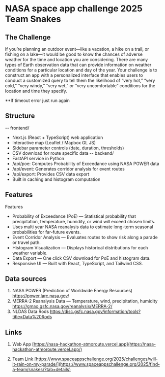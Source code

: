 # NASA space app challenge 2025 Team Snakes

## The Challenge
If you’re planning an outdoor event—like a vacation, a hike on a trail, or fishing on a lake—it would be good to know the chances of adverse weather for the time and location you are considering. There are many types of Earth observation data that can provide information on weather conditions for a particular location and day of the year. Your challenge is to construct an app with a personalized interface that enables users to conduct a customized query to tell them the likelihood of “very hot,” “very cold,” “very windy,” “very wet,” or “very uncomfortable” conditions for the location and time they specify.


**If timeout error just run again

## Structure
 -- frontend/
- Next.js (React + TypeScript) web application
- Interactive map (Leaflet / Mapbox GL JS)
- Sidebar parameter controls (date, duration, thresholds)
- CSV download for route specific data
-- backend/
- FastAPI service in Python
- /api/poe: Computes Probability of Exceedance using NASA POWER data
- /api/event: Generates corridor analysis for event routes
- /api/export: Provides CSV data export
- Built in caching and histogram computation

## Features
Features
- Probability of Exceedance (PoE) — Statistical probability that precipitation, temperature, humidity, or wind will exceed chosen limits.
- Uses multi year NASA reanalysis data to estimate long-term seasonal probabilities for far-future events.
- Event Corridor Analysis — Evaluates routes to show risk along a parade or travel path.
- Histogram Visualization — Displays historical distributions for each weather variable.
- Data Export — One click CSV download for PoE and histogram data.
- Responsive UI — Built with React, TypeScript, and Tailwind CSS.

## Data sources
1. NASA POWER (Prediction of Worldwide Energy Resources)
https://power.larc.nasa.gov/
2. MERRA-2 Reanalysis Data — Temperature, wind, precipitation, humidity
https://gmao.gsfc.nasa.gov/reanalysis/MERRA-2/
3. NLDAS Data Rods
https://disc.gsfc.nasa.gov/information/tools?title=Data%20Rods

## Links
1. Web App 
[https://nasa-hackathon-atmoroute.vercel.app](https://nasa-hackathon-atmoroute.vercel.app/)

2. Team Link
[https://www.spaceappschallenge.org/2025/challenges/will-it-rain-on-my-parade/](https://www.spaceappschallenge.org/2025/find-a-team/snakes/?tab=details)
